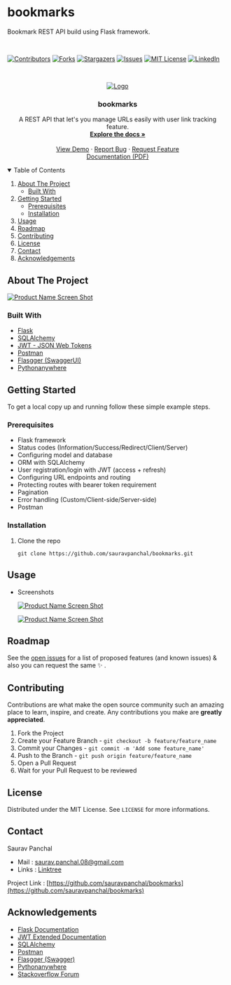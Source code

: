 # bookmarks
Bookmark REST API build using Flask framework.

<br>

[![Contributors][contributors-shield]][contributors-url]
[![Forks][forks-shield]][forks-url]
[![Stargazers][stars-shield]][stars-url]
[![Issues][issues-shield]][issues-url]
[![MIT License][license-shield]][license-url]
[![LinkedIn][linkedin-shield]][linkedin-url]
  
<!-- PROJECT LOGO -->
<br />
<p align="center">
  <a href="https://github.com/sauravpanchal/bookmarks">
    <img src="icon.png" alt="Logo">
  </a>

  <h3 align="center">bookmarks</h3>

  <p align="center">
    A REST API that let's you manage URLs easily with user link tracking feature.
    <br />
    <a href="https://github.com/sauravpanchal/bookmarks"><strong>Explore the docs »</strong></a>
    <br />
    <br />
    <a href="https://github.com/sauravpanchal/bookmarks">View Demo</a>
    ·
    <a href="https://github.com/sauravpanchal/bookmarks/issues">Report Bug</a>
    ·
    <a href="https://github.com/sauravpanchal/bookmarks/issues">Request Feature</a>
    <br>
    <a href="https://drive.google.com/file/d/1eJrLKLZVTRR-fjv9sG0_y_-Va2hvzxyk/view?usp=sharing">Documentation (PDF)</a>
  </p>
</p>

<!-- TABLE OF CONTENTS -->
<details open="open">
  <summary>Table of Contents</summary>
  <ol>
    <li>
      <a href="#about-the-project">About The Project</a>
      <ul>
        <li><a href="#built-with">Built With</a></li>
      </ul>
    </li>
    <li>
      <a href="#getting-started">Getting Started</a>
      <ul>
        <li><a href="#prerequisites">Prerequisites</a></li>
        <li><a href="#installation">Installation</a></li>
      </ul>
    </li>
    <li><a href="#usage">Usage</a></li>
    <li><a href="#roadmap">Roadmap</a></li>
    <li><a href="#contributing">Contributing</a></li>
    <li><a href="#license">License</a></li>
    <li><a href="#contact">Contact</a></li>
    <li><a href="#acknowledgements">Acknowledgements</a></li>
  </ol>
</details>

<!-- ABOUT THE PROJECT -->
## About The Project

[![Product Name Screen Shot][product-screenshot-1]](https://github.com/sauravpanchal/bookmarks)

### Built With
* [Flask](https://flask.palletsprojects.com/en/2.1.x/)
* [SQLAlchemy](https://www.sqlalchemy.org/library.html#reference)
* [JWT - JSON Web Tokens](https://flask-jwt-extended.readthedocs.io/en/stable/)
* [Postman](https://learning.postman.com/docs/getting-started/introduction/)
* [Flasgger (SwaggerUI)](https://github.com/flasgger/flasgger)
* [Pythonanywhere](https://help.pythonanywhere.com/pages/)

<!-- GETTING STARTED -->
## Getting Started
To get a local copy up and running follow these simple example steps.

### Prerequisites
* Flask framework
* Status codes (Information/Success/Redirect/Client/Server)
* Configuring model and database
* ORM with SQLAlchemy
* User registration/login with JWT (access + refresh)
* Configuring URL endpoints and routing
* Protecting routes with bearer token requirement
* Pagination
* Error handling (Custom/Client-side/Server-side)
* Postman

### Installation
1. Clone the repo
   ```
   git clone https://github.com/sauravpanchal/bookmarks.git
   ```
<!-- 2. Install flask module
   ```
   pip install Flask
   ``` -->
<!-- 3. Install PyQt graph module
   ```
   pip install pyqtgraph
   ```
4. _(Optional but Recommended)_ Install PyQt5 tools to get Qt desiner
   ```
   pip install pyqt5-tools
   ```
   The "designer.exe" will be installed in 
   ```
   ...Lib\site-packages\pyqt5_tools
   ```
   (You can also create shortcut for the same to access it more easily.) -->
  
  
<!-- USAGE EXAMPLES -->
## Usage
<!-- * After successful installation you can just run the python script `FCFS_DS_Simulator.py` just like any other you would.
  ```
  python FCFS_DS_Simulator.py
  ``` -->
* Screenshots
  
  [![Product Name Screen Shot][product-screenshot-2]](https://github.com/sauravpanchal/bookmarks)
  
  [![Product Name Screen Shot][product-screenshot-3]](https://github.com/sauravpanchal/bookmarks)

<!-- ROADMAP -->
## Roadmap
See the [open issues](https://github.com/sauravpanchal/bookmarks/issues) for a list of proposed features (and known issues) & also you can request the same :sparkles: .


<!-- CONTRIBUTIONS -->
## Contributing
Contributions are what make the open source community such an amazing place to learn, inspire, and create. Any contributions you make are **greatly appreciated**.

1. Fork the Project
2. Create your Feature Branch - `git checkout -b feature/feature_name`
3. Commit your Changes - `git commit -m 'Add some feature_name'`
4. Push to the Branch - `git push origin feature/feature_name`
5. Open a Pull Request
6. Wait for your Pull Request to be reviewed

<!-- LICENSE -->
## License
Distributed under the MIT License. See `LICENSE` for more informations.

<!-- CONTACT -->
## Contact
Saurav Panchal 
- Mail : saurav.panchal.08@gmail.com
- Links : [Linktree](https://linktr.ee/sauravpanchal)

Project Link : [https://github.com/sauravpanchal/bookmarks](https://github.com/sauravpanchal/bookmarks)

<!-- ACKNOWLEDGEMENTS -->
## Acknowledgements
* [Flask Documentation](https://flask.palletsprojects.com/en/2.1.x/)
* [JWT Extended Documentation](https://flask-jwt-extended.readthedocs.io/en/stable/)
* [SQLAlchemy](https://www.sqlalchemy.org/library.html#reference)
* [Postman](https://learning.postman.com/docs/getting-started/introduction/)
* [Flasgger (Swagger)](https://github.com/flasgger/flasgger)
* [Pythonanywhere](https://help.pythonanywhere.com/pages/)
* [Stackoverflow Forum](https://stackoverflow.com/)

[contributors-shield]: https://img.shields.io/github/contributors/sauravpanchal/bookmarks.svg?style=for-the-badge&color=brightgreen
[contributors-url]: https://github.com/sauravpanchal/bookmarks/graphs/contributors
[forks-shield]: https://img.shields.io/github/forks/sauravpanchal/bookmarks?style=for-the-badge
[forks-url]: https://github.com/sauravpanchal/bookmarks/network/members
[issues-shield]: https://img.shields.io/github/issues/sauravpanchal/bookmarks?style=for-the-badge
[issues-url]: https://github.com/sauravpanchal/bookmarks/issues
[stars-shield]: https://img.shields.io/github/stars/sauravpanchal/bookmarks?style=for-the-badge
[stars-url]: https://github.com/sauravpanchal/bookmarks/stargazers
[license-shield]: https://img.shields.io/github/license/sauravpanchal/bookmarks?style=for-the-badge
[license-url]: https://github.com/sauravpanchal/LICENSE
[linkedin-shield]: https://img.shields.io/badge/-LinkedIn-black.svg?style=for-the-badge&logo=linkedin&colorB=555
[linkedin-url]: https://linkedin.com/in/sauravpanchal
[product-screenshot-1]: product-images/product-image-1.PNG
[product-screenshot-2]: product-images/product-image-2.PNG
[product-screenshot-3]: product-images/product-image-3.PNG
